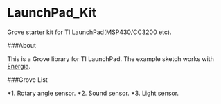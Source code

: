 LaunchPad_Kit
=============

Grove starter kit for TI LaunchPad(MSP430/CC3200 etc).

###About

This is a Grove library for TI LaunchPad. The example sketch works with [Energia](https://github.com/energia/Energia/wiki).

###Grove List

*1. Rotary angle sensor.
*2. Sound sensor.
*3. Light sensor.
